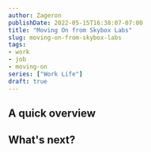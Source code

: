 ```yaml
---
author: Zageron
publishDate: 2022-05-15T16:38:07-07:00
title: "Moving On from Skybox Labs"
slug: moving-on-from-skybox-labs
tags: 
- work
- job
- moving-on
series: ["Work Life"]
draft: true
---
```


## A quick overview

## What's next?
